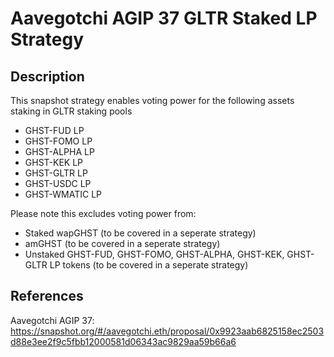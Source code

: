 # Aavegotchi AGIP 37 GLTR Staked LP Strategy

## Description

This snapshot strategy enables voting power for the following assets staking in GLTR staking pools

- GHST-FUD LP
- GHST-FOMO LP
- GHST-ALPHA LP
- GHST-KEK LP
- GHST-GLTR LP
- GHST-USDC LP
- GHST-WMATIC LP

Please note this excludes voting power from:
- Staked wapGHST (to be covered in a seperate strategy)
- amGHST (to be covered in a seperate strategy)
- Unstaked GHST-FUD, GHST-FOMO, GHST-ALPHA, GHST-KEK, GHST-GLTR LP tokens (to be covered in a seperate strategy)

## References

Aavegotchi AGIP 37: https://snapshot.org/#/aavegotchi.eth/proposal/0x9923aab6825158ec2503d88e3ee2f9c5fbb12000581d06343ac9829aa59b66a6